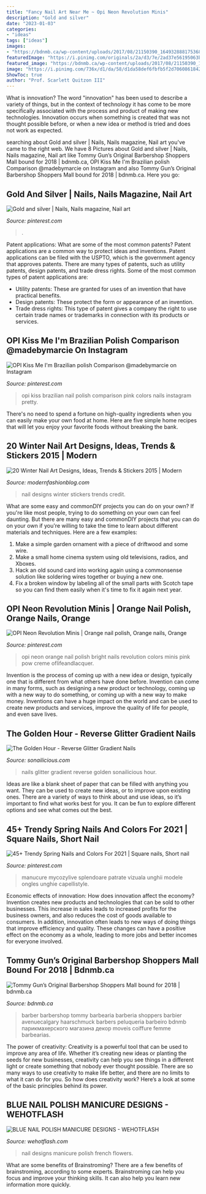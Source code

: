 ```yaml
---
title: "Fancy Nail Art Near Me ~ Opi Neon Revolution Minis"
description: "Gold and silver"
date: "2023-01-03"
categories:
- "ideas"
tags: ["ideas"]
images:
- "https://bdnmb.ca/wp-content/uploads/2017/08/21150390_1649328881753684_4143587428355197947_n.jpg"
featuredImage: "https://i.pinimg.com/originals/2a/d3/7e/2ad37e56195063bf9e35f20689e4b7b1.jpg"
featured_image: "https://bdnmb.ca/wp-content/uploads/2017/08/21150390_1649328881753684_4143587428355197947_n.jpg"
image: "https://i.pinimg.com/736x/d1/da/58/d1da58def6fbfb5f2d7060861842c65f.jpg"
ShowToc: true
author: "Prof. Scarlett Quitzon III"
---
```



What is innovation?
The word "innovation" has been used to describe a variety of things, but in the context of technology it has come to be more specifically associated with the process and product of making new technologies. Innovation occurs when something is created that was not thought possible before, or when a new idea or method is tried and does not work as expected.

	

		
searching about Gold and silver | Nails, Nails magazine, Nail art you've came to the right web. We have 8 Pictures about Gold and silver | Nails, Nails magazine, Nail art like Tommy Gun’s Original Barbershop Shoppers Mall bound for 2018 | bdnmb.ca, OPI Kiss Me I&#039;m Brazilian polish Comparison @madebymarcie on Instagram and also Tommy Gun’s Original Barbershop Shoppers Mall bound for 2018 | bdnmb.ca. Here you go:
		
    
## Gold And Silver | Nails, Nails Magazine, Nail Art

<img loading=lazy src="https://i.pinimg.com/originals/2a/d3/7e/2ad37e56195063bf9e35f20689e4b7b1.jpg" onerror="this.onerror=null;this.src='https://tse2.mm.bing.net/th?id=OIP.5djeY8H2Jm89s7nzb5-KHwHaHa&amp;pid=15.1';" alt="Gold and silver | Nails, Nails magazine, Nail art">

_Source: pinterest.com_

>. 

	

Patent applications: What are some of the most common patents?
Patent applications are a common way to protect ideas and inventions. Patent applications can be filed with the USPTO, which is the government agency that approves patents. There are many types of patents, such as utility patents, design patents, and trade dress rights. Some of the most common types of patent applications are: 
- Utility patents: These are granted for uses of an invention that have practical benefits. 
- Design patents: These protect the form or appearance of an invention. 
- Trade dress rights: This type of patent gives a company the right to use certain trade names or trademarks in connection with its products or services.

    
## OPI Kiss Me I&#039;m Brazilian Polish Comparison @madebymarcie On Instagram

<img loading=lazy src="https://i.pinimg.com/originals/d4/9c/a8/d49ca8483b29823932667b6f2add6982.jpg" onerror="this.onerror=null;this.src='https://tse1.mm.bing.net/th?id=OIP.7vRwMdMMLV30dw3dSOGByAHaHa&amp;pid=15.1';" alt="OPI Kiss Me I&#039;m Brazilian polish Comparison @madebymarcie on Instagram">

_Source: pinterest.com_

>opi kiss brazilian nail polish comparison pink colors nails instagram pretty. 

	

There's no need to spend a fortune on high-quality ingredients when you can easily make your own food at home. Here are five simple home recipes that will let you enjoy your favorite foods without breaking the bank.

    
## 20 Winter Nail Art Designs, Ideas, Trends &amp; Stickers 2015 | Modern

<img loading=lazy src="http://modernfashionblog.com/wp-content/uploads/2015/01/20-Winter-Nail-Art-Designs-Ideas-Trends-Stickers-2015-12.jpg" onerror="this.onerror=null;this.src='https://tse3.mm.bing.net/th?id=OIP.Za8rqLX-mCwYHXKEIs9lywHaKA&amp;pid=15.1';" alt="20 Winter Nail Art Designs, Ideas, Trends &amp; Stickers 2015 | Modern">

_Source: modernfashionblog.com_

>nail designs winter stickers trends credit. 

	

What are some easy and commonDIY projects you can do on your own?
If you're like most people, trying to do something on your own can feel daunting. But there are many easy and commonDIY projects that you can do on your own if you're willing to take the time to learn about different materials and techniques. Here are a few examples:
1. Make a simple garden ornament with a piece of driftwood and some wire.
2. Make a small home cinema system using old televisions, radios, and Xboxes.
3. Hack an old sound card into working again using a commonsense solution like soldering wires together or buying a new one.
4. Fix a broken window by labeling all of the small parts with Scotch tape so you can find them easily when it's time to fix it again next year.

    
## OPI Neon Revolution Minis | Orange Nail Polish, Orange Nails, Orange

<img loading=lazy src="https://i.pinimg.com/736x/29/e0/87/29e08736caa95905f08f0fc803232820--opi-nails-nail-polishes.jpg" onerror="this.onerror=null;this.src='https://tse4.mm.bing.net/th?id=OIP.azIjkzfQNifZ6qghrljUzgHaHE&amp;pid=15.1';" alt="OPI Neon Revolution Minis | Orange nail polish, Orange nails, Orange">

_Source: pinterest.com_

>opi neon orange nail polish bright nails revolution colors minis pink pow creme oflifeandlacquer. 

	

Invention is the process of coming up with a new idea or design, typically one that is different from what others have done before. Invention can come in many forms, such as designing a new product or technology, coming up with a new way to do something, or coming up with a new way to make money. Inventions can have a huge impact on the world and can be used to create new products and services, improve the quality of life for people, and even save lives.

    
## The Golden Hour - Reverse Glitter Gradient Nails

<img loading=lazy src="https://sonailicious.com/wp-content/uploads/2013/06/reverse-glitter-gradient-nails-1.jpg" onerror="this.onerror=null;this.src='https://tse4.mm.bing.net/th?id=OIP.U2FB4NvHaSCVuVpjNs183gHaLH&amp;pid=15.1';" alt="The Golden Hour - Reverse Glitter Gradient Nails">

_Source: sonailicious.com_

>nails glitter gradient reverse golden sonailicious hour. 

	

Ideas are like a blank sheet of paper that can be filled with anything you want. They can be used to create new ideas, or to improve upon existing ones. There are a variety of ways to think about and use ideas, so it’s important to find what works best for you. It can be fun to explore different options and see what comes out the best.

    
## 45+ Trendy Spring Nails And Colors For 2021 | Square Nails, Short Nail

<img loading=lazy src="https://i.pinimg.com/736x/d1/da/58/d1da58def6fbfb5f2d7060861842c65f.jpg" onerror="this.onerror=null;this.src='https://tse1.mm.bing.net/th?id=OIP.bGh1M21ukbvzX0qio6fuOgHaKD&amp;pid=15.1';" alt="45+ Trendy Spring Nails and Colors For 2021 | Square nails, Short nail">

_Source: pinterest.com_

>manucure mycozylive splendoare patrate vizuala unghii modele ongles unghie capellistyle. 

	

Economic effects of innovation: How does innovation affect the economy?
Invention creates new products and technologies that can be sold to other businesses. This increase in sales leads to increased profits for the business owners, and also reduces the cost of goods available to consumers. In addition, innovation often leads to new ways of doing things that improve efficiency and quality. These changes can have a positive effect on the economy as a whole, leading to more jobs and better incomes for everyone involved.

    
## Tommy Gun’s Original Barbershop Shoppers Mall Bound For 2018 | Bdnmb.ca

<img loading=lazy src="https://bdnmb.ca/wp-content/uploads/2017/08/21150390_1649328881753684_4143587428355197947_n.jpg" onerror="this.onerror=null;this.src='https://tse3.mm.bing.net/th?id=OIP.E6y91qlfEFsrNPONKCQ-7QHaLH&amp;pid=15.1';" alt="Tommy Gun’s Original Barbershop Shoppers Mall bound for 2018 | bdnmb.ca">

_Source: bdnmb.ca_

>barber barbershop tommy barbearia barberia shoppers barbier avenuecalgary haarschmuck barbers peluqueria barbeiro bdnmb парикмахерского магазина декор moveis coiffure femme barbearias. 

	

The power of creativity:
Creativity is a powerful tool that can be used to improve any area of life. Whether it’s creating new ideas or planting the seeds for new businesses, creativity can help you see things in a different light or create something that nobody ever thought possible. There are so many ways to use creativity to make life better, and there are no limits to what it can do for you. So how does creativity work? Here’s a look at some of the basic principles behind its power.

    
## BLUE NAIL POLISH MANICURE DESIGNS - WEHOTFLASH

<img loading=lazy src="http://www.wehotflash.com/wp-content/uploads/2015/08/bb2.jpg" onerror="this.onerror=null;this.src='https://tse4.mm.bing.net/th?id=OIP.-FndJraTOrTRPwuntd7LcgHaLH&amp;pid=15.1';" alt="BLUE NAIL POLISH MANICURE DESIGNS - WEHOTFLASH">

_Source: wehotflash.com_

>nail designs manicure polish french flowers. 

	

What are some benefits of Brainstroming?
There are a few benefits of brainstroming, according to some experts. Brainstroming can help you focus and improve your thinking skills. It can also help you learn new information more quickly.


